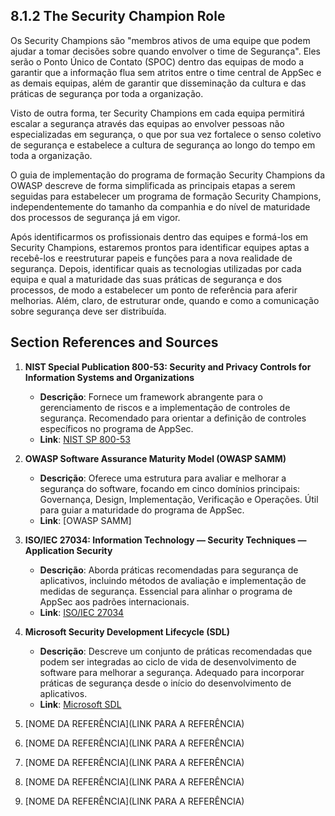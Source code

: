 ## 8.1.2 The Security Champion Role

Os Security Champions são "membros ativos de uma equipe que podem ajudar a tomar decisões sobre quando envolver o time de Segurança". Eles serão o Ponto Único de Contato (SPOC) dentro das equipas de modo a garantir que a informação flua sem atritos entre o time central de AppSec e as demais equipas, além de garantir que disseminação da cultura e das práticas de segurança por toda a organização.

Visto de outra forma, ter Security Champions em cada equipa permitirá escalar a segurança através das equipas ao envolver pessoas não especializadas em segurança, o que por sua vez fortalece o senso coletivo de segurança e estabelece a cultura de segurança ao longo do tempo em toda a organização.

O guia de implementação do programa de formação Security Champions da OWASP descreve de forma simplificada as principais etapas a serem seguidas para estabelecer um programa de formação  Security Champions, independentemente do tamanho da companhia e do nível de maturidade dos processos de segurança já em vigor. 

Após identificarmos os profissionais dentro das equipes e formá-los em Security Champions, estaremos prontos para identificar equipes aptas a recebê-los e reestruturar papeis e funções para a nova realidade de segurança. Depois, identificar quais as tecnologias utilizadas por cada equipa e qual a maturidade das suas práticas de segurança e dos processos, de modo a estabelecer um ponto de referência para aferir melhorias. Além, claro, de estruturar onde, quando e como a comunicação sobre segurança deve ser distribuída.

## Section References and Sources

1. **NIST Special Publication 800-53: Security and Privacy Controls for Information Systems and Organizations**
    * **Descrição**: Fornece um framework abrangente para o gerenciamento de riscos e a implementação de controles de segurança. Recomendado para orientar a definição de controles específicos no programa de AppSec.
    * **Link**: [NIST SP 800-53](https://nvlpubs.nist.gov/nistpubs/SpecialPublications/NIST.SP.800-53r5.pdf)

2. **OWASP Software Assurance Maturity Model (OWASP SAMM)**
    * **Descrição**: Oferece uma estrutura para avaliar e melhorar a segurança do software, focando em cinco domínios principais: Governança, Design, Implementação, Verificação e Operações. Útil para guiar a maturidade do programa de AppSec.
    * **Link**: [OWASP SAMM]

3. **ISO/IEC 27034: Information Technology — Security Techniques — Application Security**
    * **Descrição**: Aborda práticas recomendadas para segurança de aplicativos, incluindo métodos de avaliação e implementação de medidas de segurança. Essencial para alinhar o programa de AppSec aos padrões internacionais.
    * **Link**: [ISO/IEC 27034]()

4. **Microsoft Security Development Lifecycle (SDL)**
    * **Descrição**: Descreve um conjunto de práticas recomendadas que podem ser integradas ao ciclo de vida de desenvolvimento de software para melhorar a segurança. Adequado para incorporar práticas de segurança desde o início do desenvolvimento de aplicativos.
    * **Link**: [Microsoft SDL](https://www.microsoft.com/en-us/securityengineering/sdl)

1. <a name="ref-?"></a>[NOME DA REFERÊNCIA](LINK PARA A REFERÊNCIA) <!-- REF-? -->
2. <a name="ref-?"></a>[NOME DA REFERÊNCIA](LINK PARA A REFERÊNCIA) <!-- REF-? -->
3. <a name="ref-?"></a>[NOME DA REFERÊNCIA](LINK PARA A REFERÊNCIA) <!-- REF-? -->
4. <a name="ref-?"></a>[NOME DA REFERÊNCIA](LINK PARA A REFERÊNCIA) <!-- REF-? -->
5. <a name="ref-?"></a>[NOME DA REFERÊNCIA](LINK PARA A REFERÊNCIA) <!-- REF-? -->
